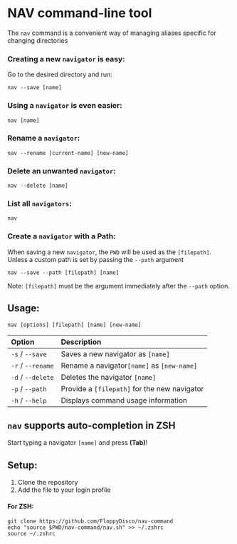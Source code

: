 # NAV command-line tool
The `nav` command is a convenient way of managing aliases specific for changing directories

### Creating a new `navigator` is easy:
Go to the desired directory and run:

    nav --save [name]

### Using a `navigator` is even easier:
    nav [name]

### Rename a `navigator`:
    nav --rename [current-name] [new-name]

### Delete an unwanted `navigator`:
    nav --delete [name]

### List all `navigators`:
    nav

### Create a `navigator` with a Path:
When saving a new `navigator`, the `PWD` will be used as the `[filepath]`.
Unless a custom path is set by passing the `--path` argument

    nav --save --path [filepath] [name]

Note: `[filepath]` must be the argument immediately after the `--path` option.

## Usage: 
```
nav [options] [filepath] [name] [new-name]
```

| Option             | Description                                  |
| :----------------- | :------------------------------------------- |
| `-s` / `--save`    | Saves a new navigator as `[name]`            |
| `-r` / `--rename`  | Rename a navigator`[name]` as `[new-name]`   |
| `-d` / `--delete`  | Deletes the navigator `[name]`               |
| `-p` / `--path`    | Provide a `[filepath]` for the new navigator |
| `-h` / `--help`    | Displays command usage information           |



## `nav` supports auto-completion in ZSH
Start typing a navigator `[name]` and press **(Tab)**!



## Setup:
1. Clone the repository
2. Add the file to your login profile

#### For ZSH:
```
git clone https://github.com/FloppyDisco/nav-command
echo "source $PWD/nav-command/nav.sh" >> ~/.zshrc
source ~/.zshrc
```
